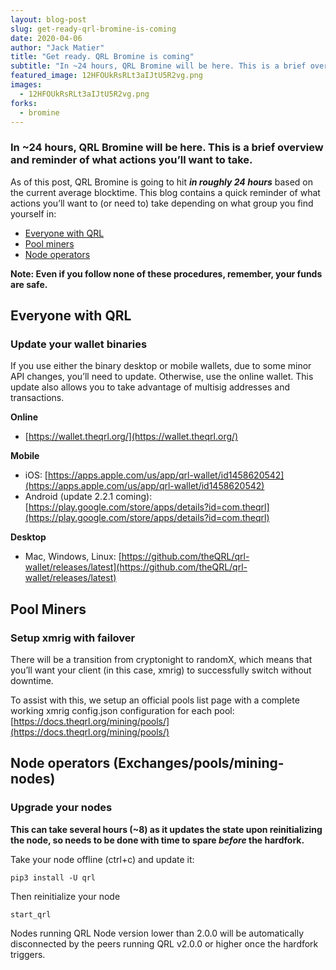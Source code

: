 ```yaml
---
layout: blog-post
slug: get-ready-qrl-bromine-is-coming
date: 2020-04-06
author: "Jack Matier"
title: "Get ready. QRL Bromine is coming"
subtitle: "In ~24 hours, QRL Bromine will be here. This is a brief overview and reminder of what actions you’ll want to take."
featured_image: 12HFOUkRsRLt3aIJtU5R2vg.png
images:
  - 12HFOUkRsRLt3aIJtU5R2vg.png
forks:
  - bromine
---
```


### In \~24 hours, QRL Bromine will be here. This is a brief overview and reminder of what actions you’ll want to take.

As of this post, QRL Bromine is going to hit ***in roughly 24 hours*** based on the current average blocktime. This blog contains a quick reminder of what actions you’ll want to (or need to) take depending on what group you find yourself in:

* [Everyone with QRL](#e82b)
* [Pool miners](#0bba)
* [Node operators](#dabe)

**Note: Even if you follow none of these procedures, remember, your funds are safe.**

## Everyone with QRL

### Update your wallet binaries

If you use either the binary desktop or mobile wallets, due to some minor API changes, you’ll need to update. Otherwise, use the online wallet. This update also allows you to take advantage of multisig addresses and transactions.

**Online**

* [https://wallet.theqrl.org/](https://wallet.theqrl.org/)

**Mobile**

* iOS: [https://apps.apple.com/us/app/qrl-wallet/id1458620542](https://apps.apple.com/us/app/qrl-wallet/id1458620542)
* Android (update 2.2.1 coming): [https://play.google.com/store/apps/details?id=com.theqrl](https://play.google.com/store/apps/details?id=com.theqrl)

**Desktop**

* Mac, Windows, Linux: [https://github.com/theQRL/qrl-wallet/releases/latest](https://github.com/theQRL/qrl-wallet/releases/latest)

## Pool Miners

### Setup xmrig with failover

There will be a transition from cryptonight to randomX, which means that you’ll want your client (in this case, xmrig) to successfully switch without downtime.

To assist with this, we setup an official pools list page with a complete working xmrig config.json configuration for each pool: [https://docs.theqrl.org/mining/pools/](https://docs.theqrl.org/mining/pools/)

## Node operators (Exchanges/pools/mining-nodes)

### Upgrade your nodes

**This can take several hours (~8) as it updates the state upon reinitializing the node, so needs to be done with time to spare *before* the hardfork.**

Take your node offline (ctrl+c) and update it:

```
pip3 install -U qrl
```

Then reinitialize your node

```
start_qrl
```


Nodes running QRL Node version lower than 2.0.0 will be automatically disconnected by the peers running QRL v2.0.0 or higher once the hardfork triggers.
